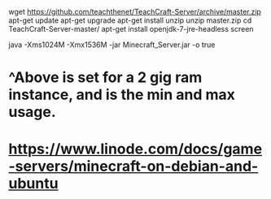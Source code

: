 wget https://github.com/teachthenet/TeachCraft-Server/archive/master.zip
apt-get update
apt-get upgrade
apt-get install unzip
unzip master.zip
cd TeachCraft-Server-master/
apt-get install openjdk-7-jre-headless screen

java -Xms1024M -Xmx1536M -jar Minecraft_Server.jar -o true
# ^Above is set for a 2 gig ram instance, and is the min and max usage.
# https://www.linode.com/docs/game-servers/minecraft-on-debian-and-ubuntu
